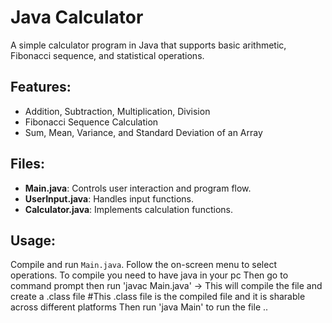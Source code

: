 # Java Calculator

A simple calculator program in Java that supports basic arithmetic, Fibonacci sequence, and statistical operations.

## Features:
- Addition, Subtraction, Multiplication, Division
- Fibonacci Sequence Calculation
- Sum, Mean, Variance, and Standard Deviation of an Array

## Files:
- **Main.java**: Controls user interaction and program flow.
- **UserInput.java**: Handles input functions.
- **Calculator.java**: Implements calculation functions.

## Usage:
Compile and run `Main.java`. Follow the on-screen menu to select operations.
To compile you need to have java in your pc 
Then go to command prompt 
then run 'javac Main.java' -> This will compile the file and create a .class file
#This .class file is the compiled file and it is sharable across different platforms
Then run 'java Main' to run the file ..
